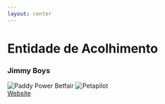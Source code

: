 ```yaml
---
layout: center
---
```


<JimmyBoysLogo class="w-100px mb-4 inline-flex" />

<h1 class="font-300 no-mb">Entidade de Acolhimento</h1>
<h3 class="font-bold-force text-altBlue dark:text-current">Jimmy Boys</h3>

<div class="my-10 grid grid-cols-3 gap-2 w-max items-center">
<v-clicks>
<KuantoKustaLogo class="w-75px" />

<img src="/media/projects/paddypower.png" alt="Paddy Power Betfair" class="w-75px" />

<img src="/media/projects/petapilot.png" alt="Petapilot" class="w-75px" />

</v-clicks>
</div>

<div class="mt-6" v-click={4}>
  <a href="https://jimmyboys.pt" target="_blank" class="inline-flex items-center text-xs gap-1 w-auto"><akar-icons:link-on class="inline" /> Website</a>
</div>